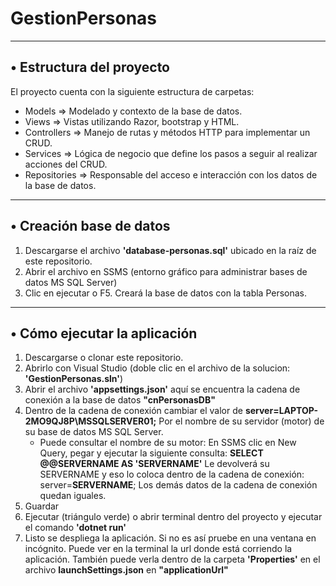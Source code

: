 # GestionPersonas
___
## • Estructura del proyecto
  El proyecto cuenta con la siguiente estructura de carpetas:
  - Models => Modelado y contexto de la base de datos.
  - Views => Vistas utilizando Razor, bootstrap y HTML.
  - Controllers => Manejo de rutas y métodos HTTP para implementar un CRUD.
  - Services => Lógica de negocio que define los pasos a seguir al realizar acciones del CRUD.
  - Repositories => Responsable del acceso e interacción con los datos de la base de datos.
___
## • Creación base de datos
  1. Descargarse el archivo **'database-personas.sql'** ubicado en la raíz de este repositorio.
  2. Abrir el archivo en SSMS (entorno gráfico para administrar bases de datos MS SQL Server)
  3. Clic en ejecutar o F5. Creará la base de datos con la tabla Personas.
___
## • Cómo ejecutar la aplicación
  1. Descargarse o clonar este repositorio.
  2. Abrirlo con Visual Studio (doble clic en el archivo de la solucion: **'GestionPersonas.sln'**)
  3. Abrir el archivo **'appsettings.json'** aquí se encuentra la cadena de conexión a la base de datos **"cnPersonasDB"**
  4. Dentro de la cadena de conexión cambiar el valor de **server=LAPTOP-2MO9QJ8P\\MSSQLSERVER01;** Por el nombre de su servidor (motor) de su base de datos MS SQL Server.
     - Puede consultar el nombre de su motor:
         En SSMS clic en New Query, pegar y ejecutar la siguiente consulta:
           **SELECT @@SERVERNAME AS 'SERVERNAME'**
         Le devolverá su SERVERNAME y eso lo coloca dentro de la cadena de conexión: server=**SERVERNAME**;
         Los demás datos de la cadena de conexión quedan iguales.
  6. Guardar
  7. Ejecutar (triángulo verde) o abrir terminal dentro del proyecto y ejecutar el comando **'dotnet run'**
  8. Listo se despliega la aplicación. Si no es así pruebe en una ventana en incógnito.
        Puede ver en la terminal la url donde está corriendo la aplicación.
        También puede verla dentro de la carpeta **'Properties'** en el archivo **launchSettings.json** en **"applicationUrl"**
